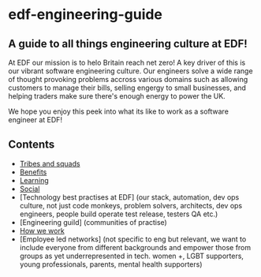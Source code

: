 # edf-engineering-guide
## A guide to all things engineering culture at EDF!

At EDF our mission is to helo Britain reach net zero! A key driver of this is our vibrant software engineering culture. Our engineers solve a wide range of thought provoking problems accross various domains such as allowing customers to manage their bills, selling engergy to small businesses, and helping traders make sure there's enough energy to power the UK.

We hope you enjoy this peek into what its like to work as a software engineer at EDF!

## Contents
* [Tribes and squads](tribes-and-squads.md)
* [Benefits](benefits.md)
* [Learning](learning.md)
* [Social](social.md)
* [Technology best practises at EDF] (our stack, automation, dev ops culture, not just code monkeys, problem solvers, architects, dev ops engineers, people build operate test release, testers QA etc.)
* [Engineering guild] (communities of practise)
* [How we work](how-we-work.md)
* [Employee led networks] (not specific to eng but relevant, we want to include everyone from different backgrounds and empower those from groups as yet underrepresented in tech. women +, LGBT supporters, young professionals, parents, mental health supporters)
